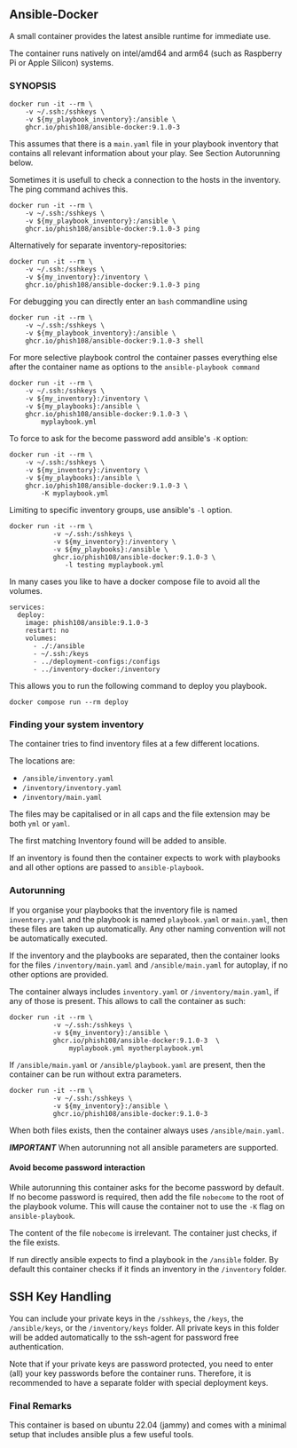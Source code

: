 ## Ansible-Docker

A small container provides the latest ansible runtime for immediate use.

The container runs natively on intel/amd64 and arm64 (such as Raspberry Pi or Apple Silicon) systems.

### SYNOPSIS

```
docker run -it --rm \
    -v ~/.ssh:/sshkeys \
    -v ${my_playbook_inventory}:/ansible \
    ghcr.io/phish108/ansible-docker:9.1.0-3
```

This assumes that there is a `main.yaml` file in your playbook inventory that contains all relevant information about your play. See Section Autorunning below.

Sometimes it is usefull to check a connection to the hosts in the inventory. The ping command achives this.

```
docker run -it --rm \
    -v ~/.ssh:/sshkeys \
    -v ${my_playbook_inventory}:/ansible \
    ghcr.io/phish108/ansible-docker:9.1.0-3 ping
```

Alternatively for separate inventory-repositories:

```
docker run -it --rm \
    -v ~/.ssh:/sshkeys \
    -v ${my_inventory}:/inventory \
    ghcr.io/phish108/ansible-docker:9.1.0-3 ping
```

For debugging  you can directly enter an `bash` commandline using

```
docker run -it --rm \
    -v ~/.ssh:/sshkeys \
    -v ${my_playbook_inventory}:/ansible \
    ghcr.io/phish108/ansible-docker:9.1.0-3 shell
```

For more selective playbook control the container passes everything else after the container name as options to the `ansible-playbook command `

```
docker run -it --rm \
    -v ~/.ssh:/sshkeys \
    -v ${my_inventory}:/inventory \
    -v ${my_playbooks}:/ansible \
    ghcr.io/phish108/ansible-docker:9.1.0-3 \
        myplaybook.yml
```

To force to ask for the become password add ansible's `-K` option: 

```
docker run -it --rm \
    -v ~/.ssh:/sshkeys \
    -v ${my_inventory}:/inventory \
    -v ${my_playbooks}:/ansible \
    ghcr.io/phish108/ansible-docker:9.1.0-3 \
        -K myplaybook.yml
```

Limiting to specific inventory groups, use ansible's `-l` option.

```
docker run -it --rm \
           -v ~/.ssh:/sshkeys \
           -v ${my_inventory}:/inventory \
           -v ${my_playbooks}:/ansible \
           ghcr.io/phish108/ansible-docker:9.1.0-3 \
              -l testing myplaybook.yml
```

In many cases you like to have a docker compose file to avoid all the volumes. 

```DockerCompose
services: 
  deploy:
    image: phish108/ansible:9.1.0-3
    restart: no
    volumes:
      - ./:/ansible
      - ~/.ssh:/keys
      - ../deployment-configs:/configs
      - ../inventory-docker:/inventory
```

This allows you to run the following command to deploy you playbook.

```
docker compose run --rm deploy
```

### Finding your system inventory

The container tries to find inventory files at a few different locations. 

The locations are: 

- `/ansible/inventory.yaml`
- `/inventory/inventory.yaml`
- `/inventory/main.yaml`

The files may be capitalised or in all caps and the file extension may be both `yml` or `yaml`. 

The first matching Inventory found will be added to ansible. 

If an inventory is found then the container expects to work with playbooks and all other options are passed to `ansible-playbook`.

### Autorunning 

If you organise your playbooks that the inventory file is named ``inventory.yaml`` and the playbook is named ``playbook.yaml`` or ``main.yaml``, then these files are taken up automatically. Any other naming convention will not be automatically executed. 

If the inventory and the playbooks are separated, then the container looks for the files `/inventory/main.yaml` and `/ansible/main.yaml` for autoplay, if no other options are provided.

The container always includes ``inventory.yaml`` or ``/inventory/main.yaml``, if any of those is present. This allows to call the container as such: 

```
docker run -it --rm \
           -v ~/.ssh:/sshkeys \
           -v ${my_inventory}:/ansible \
           ghcr.io/phish108/ansible-docker:9.1.0-3  \
               myplaybook.yml myotherplaybook.yml
```

If `/ansible/main.yaml` or `/ansible/playbook.yaml` are present, then the container can be run without extra parameters.

```
docker run -it --rm \
           -v ~/.ssh:/sshkeys \
           -v ${my_inventory}:/ansible \
           ghcr.io/phish108/ansible-docker:9.1.0-3
```

When both files exists, then the container always uses `/ansible/main.yaml`.

***IMPORTANT*** When autorunning not all ansible parameters are supported. 

#### Avoid become password interaction

While autorunning this container asks for the become password by default. If no become password is required, then add the file `nobecome` to the root of the playbook volume. This will cause the container not to use the `-K` flag on `ansible-playbook`. 

The content of the file `nobecome` is irrelevant. The container just checks, if the file exists.

If run directly ansible expects to find a playbook in the ```/ansible``` folder. By default this container checks if it finds an inventory in the ```/inventory``` folder.

## SSH Key Handling

You can include your private keys in the ```/sshkeys```, the ``/keys``, the ```/ansible/keys```, or the ``/inventory/keys`` folder. All private keys in this folder will be added automatically to the ssh-agent for password free authentication. 

Note that if your private keys are password protected, you need to enter (all) your key passwords before the container runs. Therefore, it is recommended to have a separate folder with special deployment keys. 

### Final Remarks 

This container is based on ubuntu 22.04 (jammy) and comes with a minimal setup that includes ansible plus a few useful tools. 
